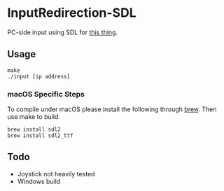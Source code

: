 # InputRedirection-SDL
PC-side input using SDL for [this thing](https://github.com/Stary2001/InputRedirection).

## Usage
```
make
./input [ip address]
```

### macOS Specific Steps

To compile under macOS please install the following through [brew](http://brew.sh/). Then use make to build.
```
brew install sdl2
brew install sdl2_ttf
```

## Todo
* Joystick not heavily tested
* Windows build
